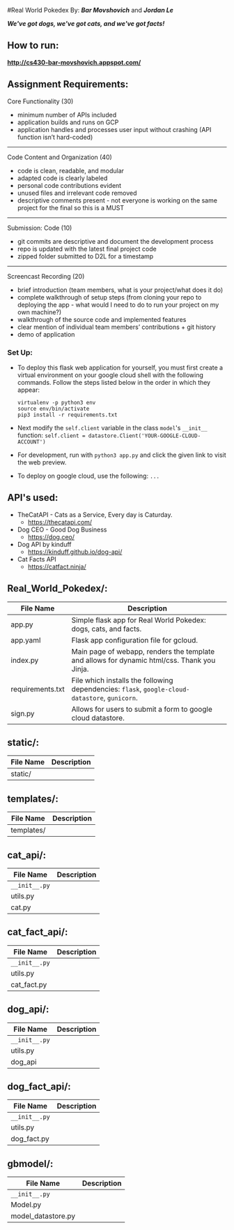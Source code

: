 #Real World Pokedex
By: ***Bar Movshovich*** and ***Jordan Le***

***We've got dogs, we've got cats, and we've got facts!***

## How to run:
**http://cs430-bar-movshovich.appspot.com/**

## Assignment Requirements:
Core Functionality (30)
- minimum number of APIs included 
- application builds and runs on GCP
- application handles and processes user input without crashing (API function isn’t hard-coded)
---
Code Content and Organization (40)
- code is clean, readable, and modular
- adapted code is clearly labeled
- personal code contributions evident
- unused files and irrelevant code removed
- descriptive comments present - not everyone is working on the same project for the final so this is a MUST
---
Submission: Code (10)
- git commits are descriptive and document the development process
- repo is updated with the latest final project code
- zipped folder submitted to D2L for a timestamp
---
Screencast Recording (20)
- brief introduction (team members, what is your project/what does it do)
- complete walkthrough of setup steps (from cloning your repo to deploying the app - what would I need to do to run your project on my own machine?)
- walkthrough of the source code and implemented features
- clear mention of individual team members’ contributions  + git history
- demo of application


### Set Up:
* To deploy this flask web application for yourself, you must first create a virtual environment on your google cloud shell with the following commands. Follow the steps listed below in the order in which they appear:
    ```
    virtualenv -p python3 env
    source env/bin/activate
    pip3 install -r requirements.txt
    ```
* Next modify the `self.client` variable in the class `model`'s `__init__` function:
`self.client = datastore.Client('YOUR-GOOGLE-CLOUD-ACCOUNT')`

* For development, run with `python3 app.py` and click the given link to visit the web preview.

* To deploy on google cloud, use the following: `...`

## API's used:
* TheCatAPI - Cats as a Service, Every day is Caturday.
    * https://thecatapi.com/
* Dog CEO - Good Dog Business
    * https://dog.ceo/
* Dog API by kinduff
    * https://kinduff.github.io/dog-api/
* Cat Facts API
    * https://catfact.ninja/

## Real_World_Pokedex/:
| File Name | Description |
| ------ | ------ |
| app.py  | Simple flask app for Real World Pokedex: dogs, cats, and facts. |
| app.yaml | Flask app configuration file for gcloud. |
| index.py | Main page of webapp, renders the template and allows for dynamic html/css. Thank you Jinja. |
| requirements.txt | File which installs the following dependencies: `flask`, `google-cloud-datastore`, `gunicorn`. |
| sign.py | Allows for users to submit a form to google cloud datastore. |

## static/:
| File Name | Description |
| ------ | ------ |
| static/ | |

## templates/:
| File Name | Description |
| ------ | ------ |
| templates/ | |

## cat_api/:
| File Name | Description |
| ------ | ------ |
| `__init__.py` |  | 
| utils.py | |
| cat.py | |

## cat_fact_api/:
| File Name | Description |
| ------ | ------ |
| `__init__.py` | |
| utils.py | |
| cat_fact.py | |

## dog_api/:
| File Name | Description |
| ------ | ------ |
| `__init__.py` | |
| utils.py | |
| dog_api | |

## dog_fact_api/:
| File Name | Description |
| ------ | ------ |
| `__init__.py` | |
| utils.py | |
| dog_fact.py | |

## gbmodel/:
| File Name | Description |
| ------ | ------ |
| `__init__.py` | |
| Model.py | |
| model_datastore.py | |
